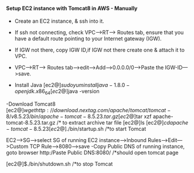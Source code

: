 #### Setup EC2 instance with Tomcat8 in AWS - Manually
- Create an EC2 instance, & ssh into it.
- If ssh not connecting, check
VPC—>RT—> Routes tab, ensure that you have a default route pointing to your Internet gateway (IGW).
- If IGW not there, copy IGW ID,if IGW not there create one & attach it to VPC.
- VPC—>RT—> Routes tab—>edit—>Add—>0.0.0.0/0—>Paste the IGW-ID—>save.

- Install Java
[ec2@]$sudo yum install java-1.8.0-openjdk.x86_64
[ec2@]$java -version

-Download Tomcat8
[ec2@]$wget http://download.nextag.com/apache/tomcat/tomcat-8/v8.5.23/bin/apache-tomcat-8.5.23.tar.gz
[ec2@]$tar xzf apache-tomcat-8.5.23.tar.gz    /* to extract archive tar file
[ec2@]ls
[ec2@]$cd apache-tomcat-8.5.23
[ec2@]$./bin/startup.sh      /*to start Tomcat

EC2—>SG—>select SG of running EC2 instance—>Inbound Rules—>Edit—>Custom TCP Rule—>8080—>save
-Copy Public DNS of running instance, goto browser
http:/Paste Public DNS:8080/     /*should open tomcat page  

[ec2@]$./bin/shutdown.sh      /*to stop Tomcat
